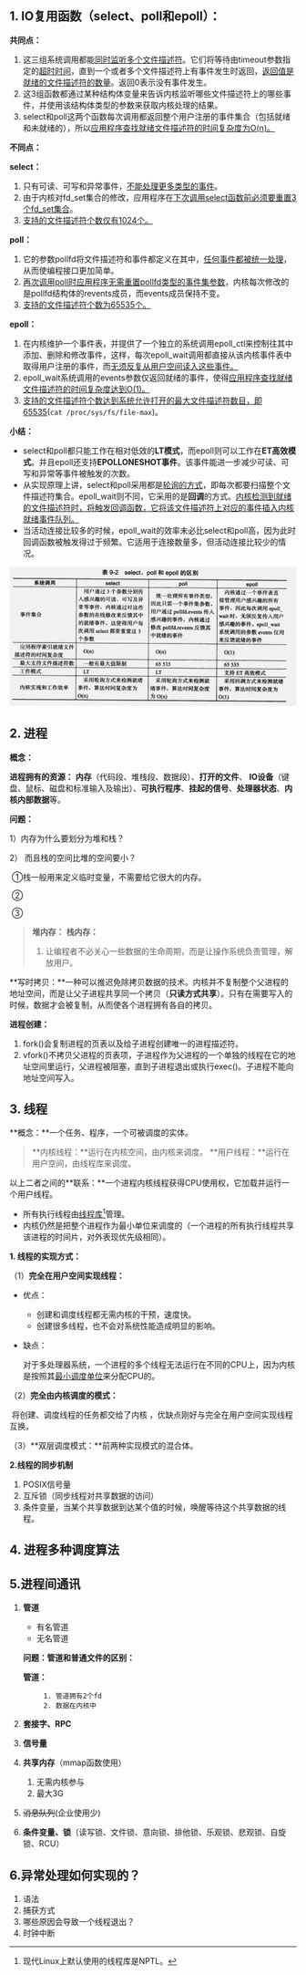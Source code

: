 ## 1. IO复用函数（select、poll和epoll）：

**共同点：**

1. 这三组系统调用都能<u>同时监听多个文件描述符</u>。它们将等待由timeout参数指定的<u>超时时间</u>，直到一个或者多个文件描述符上有事件发生时返回，<u>返回值是就绪的文件描述符的数量</u>。返回0表示没有事件发生。
2. 这3组函数都通过某种结构体变量来告诉内核监听哪些文件描述符上的哪些事件，并使用该结构体类型的参数来获取内核处理的结果。
3. select和poll这两个函数每次调用都返回整个用户注册的事件集合（包括就绪和未就绪的），所以<u>应用程序查找就绪文件描述符的时间复杂度为O(n)。</u>

**不同点：**

**select：**

1. 只有可读、可写和异常事件，<u>不能处理更多类型的事件</u>。
2. 由于内核对fd_set集合的修改，应用程序在<u>下次调用select函数前必须要重置3个fd_set集合</u>。
3. <u>支持的文件描述符个数仅有1024个。</u>

**poll：**     

1. 它的参数pollfd将文件描述符和事件都定义在其中，<u>任何事件都被统一处理</u>，从而使编程接口更加简单。
2. <u>再次调用poll时应用程序无需重置pollfd类型的事件集参数</u>，内核每次修改的是pollfd结构体的revents成员，而events成员保持不变。
3. <u>支持的文件描述符个数为65535个。</u>

**epoll：**

1. 在内核维护一个事件表，并提供了一个独立的系统调用epoll_ctl来控制往其中添加、删除和修改事件，这样，每次epoll_wait调用都直接从该内核事件表中取得用户注册的事件，而<u>无须反复从用户空间读入这些事件。</u>
2. epoll_wait系统调用的events参数仅返回就绪的事件，使得<u>应用程序查找就绪文件描述符的时间复杂度达到O(1)。</u>
3. <u>支持的文件描述符个数达到系统允许打开的最大文件描述符数目，即65535</u>(`cat /proc/sys/fs/file-max`)。

**小结：**

- select和poll都只能工作在相对低效的**LT模式**，而epoll则可以工作在**ET高效模式**。并且epoll还支持**EPOLLONESHOT事件**。该事件能进一步减少可读、可写和异常等事件被触发的次数。
- 从实现原理上讲，select和poll采用都是<u>轮询的方式</u>，即每次都要扫描整个文件描述符集合。epoll_wait则不同，它采用的是**回调**的方式。<u>内核检测到就绪的文件描述符时，将触发回调函数，它将该文件描述符上对应的事件插入内核就绪事件队列。</u>
- 当活动连接比较多的时候，epoll_wait的效率未必比select和poll高，因为此时回调函数被触发得过于频繁。它适用于连接数量多，但活动连接比较少的情况。

![select、poll和epoll的区别](./Res/select、poll和epoll的区别.JPG)

## 2. 进程

**概念：**

**进程拥有的资源：** **内存**（代码段、堆栈段、数据段）、**打开的文件**、 **IO设备**（键盘、鼠标、磁盘和标准输入及输出）、**可执行程序**、**挂起的信号**、**处理器状态**、**内核内部数据**等。

**问题：**

1）内存为什么要划分为堆和栈？

2）  而且栈的空间比堆的空间要小？

​	①栈一般用来定义临时变量，不需要给它很大的内存。

​	②

​	③

> **堆内存：**
> **栈内存：**
>
> 1. 让编程者不必关心一些数据的生命周期，而是让操作系统负责管理，解放用户。

**写时拷贝：**一种可以推迟免除拷贝数据的技术。内核并不复制整个父进程的地址空间，而是让父子进程共享同一个拷贝（**只读方式共享**）。只有在需要写入的时候，数据才会被复制，从而使各个进程拥有各自的拷贝。

**进程创建：**

1. fork()会复制进程的页表以及给子进程创建唯一的进程描述符。
2. vfork()不拷贝父进程的页表项，子进程作为父进程的一个单独的线程在它的地址空间里运行，父进程被阻塞，直到子进程退出或执行exec()。子进程不能向地址空间写入。

## 3. 线程

**概念：**一个任务、程序，一个可被调度的实体。

> **内核线程：**运行在内核空间，由内核来调度。
> **用户线程：**运行在用户空间，由线程库来调度。

以上二者之间的**联系：**一个进程内核线程获得CPU使用权，它加载并运行一个用户线程。

- 所有执行线程由<u>线程库</u>[^①]管理。
- 内核仍然是把整个进程作为最小单位来调度的（一个进程的所有执行线程共享该进程的时间片，对外表现优先级相同）。

**1. 线程的实现方式：**

（1）**完全在用户空间实现线程：**

- 优点：

  - 创建和调度线程都无需内核的干预，速度快。
  - 创建很多线程，也不会对系统性能造成明显的影响。

- 缺点：

  ​	对于多处理器系统，一个进程的多个线程无法运行在不同的CPU上，因为内核是按照其<u>最小调度单位</u>来分配CPU的。

（2）**完全由内核调度的模式：**

​	将创建、调度线程的任务都交给了内核 ，优缺点刚好与完全在用户空间实现线程互换。

（3）**双层调度模式：**前两种实现模式的混合体。

**2.线程的同步机制**

1. POSIX信号量
2. 互斥锁（同步线程对共享数据的访问）
3. 条件变量，当某个共享数据到达某个值的时候，唤醒等待这个共享数据的线程。

[^①]: 现代Linux上默认使用的线程库是NPTL。

## 4. 进程多种调度算法



## 5.进程间通讯

1. **管道**

   - 有名管道
   - 无名管道

   **问题：管道和普通文件的区别：**

   **管道：**

          	1. 管道拥有2个fd
        	2. 数据在内核中

2. **套接字、RPC**

3. **信号量**

4. **共享内存**（mmap函数使用）

   1. 无需内核参与
   2. 最大3G

5. ~~消息队列~~(企业使用少)

6. **条件变量、锁**（读写锁、文件锁、意向锁、排他锁、乐观锁、悲观锁、自旋锁、RCU）

## 6.异常处理如何实现的？

1. 语法
2. 捕获方式
3. 哪些原因会导致一个线程退出？
4. 时钟中断